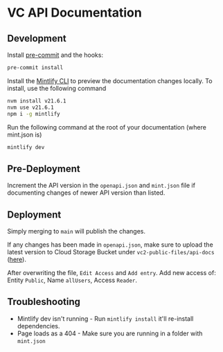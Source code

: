 # VC API Documentation

## Development

Install [pre-commit] and the hooks:

```sh
pre-commit install
```

Install the [Mintlify CLI](https://www.npmjs.com/package/mintlify) to preview the documentation changes locally. To install, use the following command

```sh
nvm install v21.6.1
nvm use v21.6.1
npm i -g mintlify
```

Run the following command at the root of your documentation (where mint.json is)

```sh
mintlify dev
```

## Pre-Deployment

Increment the API version in the `openapi.json` and `mint.json` file if documenting
changes of newer API version than listed.

## Deployment

Simply merging to `main` will publish the changes.

If any changes has been made in `openapi.json`, make sure to upload the latest version
to Cloud Storage Bucket under `vc2-public-files/api-docs` ([here](https://console.cloud.google.com/storage/browser/_details/vc2-public-files/api-docs/openapi.json)).

After overwriting the file, `Edit Access` and `Add entry`.
Add new access of: Entity `Public`, Name `allUsers`, Access `Reader`.

## Troubleshooting

- Mintlify dev isn't running - Run `mintlify install` it'll re-install dependencies.
- Page loads as a 404 - Make sure you are running in a folder with `mint.json`

[pre-commit]: https://pre-commit.com/
